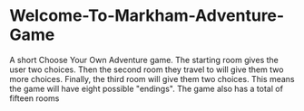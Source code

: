 # Welcome-To-Markham-Adventure-Game
A short Choose Your Own Adventure game.
The starting room gives the user two choices. 
Then the second room they travel to will give them two more choices. 
Finally, the third room will give them two choices.
This means the game will have eight possible "endings". The game also has a total of fifteen rooms
